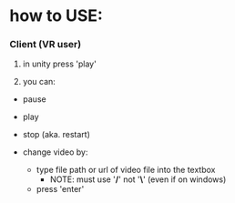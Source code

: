 # how to USE:

### Client (VR user)

1. in unity press 'play'

2. you can:

  - pause

  - play

  - stop (aka. restart)

  - change video by:
    - type file path or url of video file into the textbox
      - NOTE: must use '**/**' not '**\\**' (even if on windows)
    - press 'enter'
